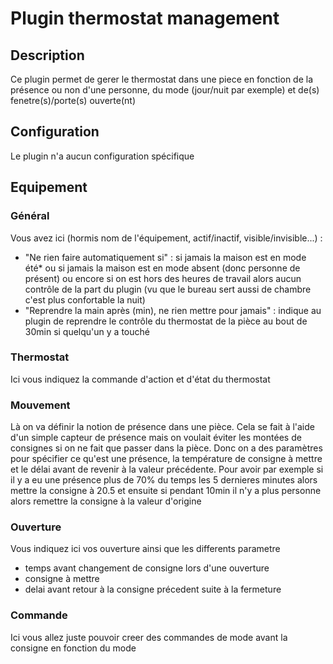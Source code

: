 # Plugin thermostat management

## Description

Ce plugin permet de gerer le thermostat dans une piece en fonction de la présence ou non d'une personne, du mode (jour/nuit par exemple) et de(s) fenetre(s)/porte(s) ouverte(nt)

## Configuration

Le plugin n'a aucun configuration spécifique

## Equipement

### Général

Vous avez ici (hormis nom de l'équipement, actif/inactif, visible/invisible...) : 

- "Ne rien faire automatiquement si" : si jamais la maison est en mode été* ou si jamais la maison est en mode absent (donc personne de présent) ou encore si on est hors des heures de travail alors aucun contrôle de la part du plugin (vu que le bureau sert aussi de chambre c'est plus confortable la nuit)
- "Reprendre la main après (min), ne rien mettre pour jamais" : indique au plugin de reprendre le contrôle du thermostat de la pièce au bout de 30min si quelqu'un y a touché

### Thermostat

Ici vous indiquez la commande d'action et d'état du thermostat

### Mouvement

Là on va définir la notion de présence dans une pièce. Cela se fait à l'aide d'un simple capteur de présence mais on voulait éviter les montées de consignes si on ne fait que passer dans la pièce. Donc on a des paramètres pour spécifier ce qu'est une présence, la température de consigne à mettre et le délai avant de revenir à la valeur précédente. Pour avoir par exemple si il y a eu une présence plus de 70% du temps les 5 dernieres minutes alors mettre la consigne à 20.5 et ensuite si pendant 10min il n'y a plus personne alors remettre la consigne à la valeur d'origine

### Ouverture

Vous indiquez ici vos ouverture ainsi que les differents parametre
- temps avant changement de consigne lors d'une ouverture
- consigne à mettre
- delai avant retour à la consigne précedent suite à la fermeture

### Commande

Ici vous allez juste pouvoir creer des commandes de mode avant la consigne en fonction du mode